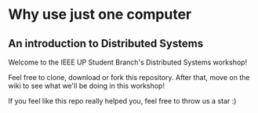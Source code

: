 # Why use just one computer
## An introduction to Distributed Systems

Welcome to the IEEE UP Student Branch's Distributed Systems workshop!

Feel free to clone, download or fork this repository. After that, move on the wiki to see what we'll be doing in this workshop!

If you feel like this repo really helped you, feel free to throw us a star :)
